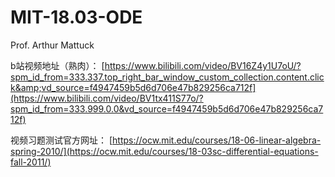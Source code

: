 # MIT-18.03-ODE
Prof. Arthur Mattuck

b站视频地址（熟肉）： [https://www.bilibili.com/video/BV16Z4y1U7oU/?spm_id_from=333.337.top_right_bar_window_custom_collection.content.click&amp;vd_source=f4947459b5d6d706e47b829256ca712f](https://www.bilibili.com/video/BV1tx411S77o/?spm_id_from=333.999.0.0&vd_source=f4947459b5d6d706e47b829256ca712f)

视频习题测试官方网址： [https://ocw.mit.edu/courses/18-06-linear-algebra-spring-2010/](https://ocw.mit.edu/courses/18-03sc-differential-equations-fall-2011/)
